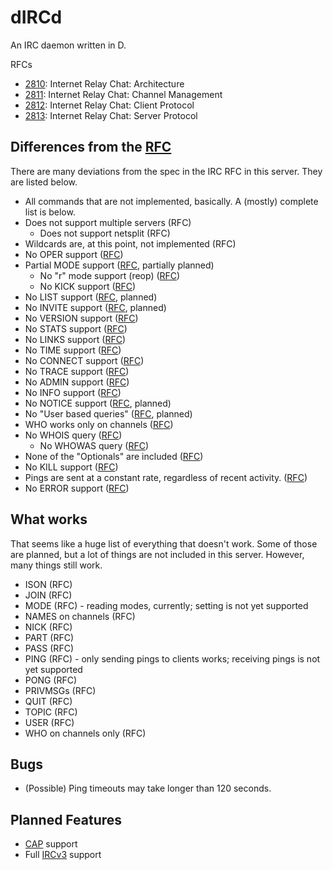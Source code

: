 # dIRCd

An IRC daemon written in D.

RFCs
- [2810](http://tools.ietf.org/html/rfc2810): Internet Relay Chat: Architecture
- [2811](http://tools.ietf.org/html/rfc2811): Internet Relay Chat: Channel Management
- [2812](http://tools.ietf.org/html/rfc2812): Internet Relay Chat: Client Protocol
- [2813](http://tools.ietf.org/html/rfc2813): Internet Relay Chat: Server Protocol

## Differences from the [RFC](http://tools.ietf.org/html/rfc1459.html)
There are many deviations from the spec in the IRC RFC in this server. They are listed below.

- All commands that are not implemented, basically. A (mostly) complete list is below.
- Does not support multiple servers (RFC)
  - Does not support netsplit (RFC)
- Wildcards are, at this point, not implemented (RFC)
- No OPER support ([RFC](http://tools.ietf.org/html/rfc1459.html#section-4.1.5))
- Partial MODE support ([RFC](http://tools.ietf.org/html/rfc1459.html#section-4.2.3), partially planned)
  - No "r" mode support (reop) ([RFC](http://tools.ietf.org/html/rfc2811#section-4.2.7))
  - No KICK support ([RFC](http://tools.ietf.org/html/rfc1459.html#section-4.2.8))
- No LIST support ([RFC](http://tools.ietf.org/html/rfc1459.html#section-4.2.6), planned)
- No INVITE support ([RFC](http://tools.ietf.org/html/rfc1459.html#section-4.2.7), planned)
- No VERSION support ([RFC](http://tools.ietf.org/html/rfc1459.html#section-4.2.8))
- No STATS support ([RFC](http://tools.ietf.org/html/rfc1459.html#section-4.3.2))
- No LINKS support ([RFC](http://tools.ietf.org/html/rfc1459.html#section-4.3.3))
- No TIME support ([RFC](http://tools.ietf.org/html/rfc1459.html#section-4.3.4))
- No CONNECT support ([RFC](http://tools.ietf.org/html/rfc1459.html#section-4.3.5))
- No TRACE support ([RFC](http://tools.ietf.org/html/rfc1459.html#section-4.3.6))
- No ADMIN support ([RFC](http://tools.ietf.org/html/rfc1459.html#section-4.3.7))
- No INFO support ([RFC](http://tools.ietf.org/html/rfc1459.html#section-4.3.8))
- No NOTICE support ([RFC](http://tools.ietf.org/html/rfc1459.html#section-4.4.2), planned)
- No "User based queries" ([RFC](http://tools.ietf.org/html/rfc1459.html#section-4.5), planned)
- WHO works only on channels ([RFC](http://tools.ietf.org/html/rfc1459.html#section-4.5.1))
- No WHOIS query ([RFC](http://tools.ietf.org/html/rfc1459.html#section-4.5.2))
  - No WHOWAS query ([RFC](http://tools.ietf.org/html/rfc1459.html#section-4.5.3))
- None of the "Optionals" are included ([RFC](http://tools.ietf.org/html/rfc1459.html#section-5))
- No KILL support ([RFC](http://tools.ietf.org/html/rfc1459.html#section-4.6.1))
- Pings are sent at a constant rate, regardless of recent activity. ([RFC](http://tools.ietf.org/html/rfc1459.html#section-4.6.2))
- No ERROR support ([RFC](http://tools.ietf.org/html/rfc1459.html#section-4.6.4))

## What works
That seems like a huge list of everything that doesn't work. Some of those are planned, but a lot of things are not
included in this server. However, many things still work.

- ISON (RFC)
- JOIN (RFC)
- MODE (RFC) - reading modes, currently; setting is not yet supported
- NAMES on channels (RFC)
- NICK (RFC)
- PART (RFC)
- PASS (RFC)
- PING (RFC) - only sending pings to clients works; receiving pings is not yet supported
- PONG (RFC)
- PRIVMSGs (RFC)
- QUIT (RFC)
- TOPIC (RFC)
- USER (RFC)
- WHO on channels only (RFC)

## Bugs
- (Possible) Ping timeouts may take longer than 120 seconds.

## Planned Features
- [CAP](http://ircv3.org/specification/capability-negotiation-3.1) support
- Full [IRCv3](http://ircv3.org/) support
